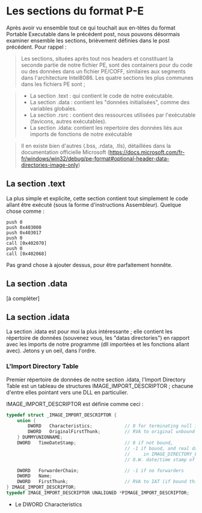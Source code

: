 # Les sections du format P-E

Après avoir vu ensemble tout ce qui touchait aux en-têtes du format Portable Executable dans le précédent post, nous pouvons désormais examiner ensemble les sections, brièvement définies dans le post précédent. Pour rappel : 

> Les sections, situées après tout nos headers et constituant la seconde partie de notre fichier PE, sont des containers pour du code ou des données dans un fichier PE/COFF, similaires aux segments dans l'architecture Intel8086. Les quatre sections les plus communes dans les fichiers PE sont ;

>*   La section .text : qui contient le code de notre exécutable.
>*   La section .data : contient les "données initialisées", comme des variables globales.
>*   La section .rsrc : contient des ressources utilisées par l'exécutable (favicons, autres exécutables).
>*   La section .idata: contient les repertoire des données liés aux imports de fonctions de notre exécutable

>Il en existe bien d'autres (.bss, .rdata, .tls), détaillées dans la documentation officielle Microsoft (https://docs.microsoft.com/fr-fr/windows/win32/debug/pe-format#optional-header-data-directories-image-only)

## La section .text

La plus simple et explicite, cette section contient tout simplement le code allant être exécuté (sous la forme d'instructions Assembleur). Quelque chose comme :

```assembly
push 0
push 0x403000
push 0x403017
push 0
call [0x402070]
push 0
call [0x402068]
```

Pas grand chose à ajouter dessus, pour être parfaitement honnête.

## La section .data

[à compléter]

## La section .idata

La section .idata est pour moi la plus intéressante ; elle contient les répertoire de données (souvenez vous, les "datas directories") en rapport avec les imports de notre programme (dll importées et les fonctions allant avec). Jetons y un oeil, dans l'ordre.

### L'Import Directory Table

Premier répertoire de données de notre section .idata, l'Import Directory Table est un tableau de structures IMAGE_IMPORT_DESCRIPTOR ; chacune d'entre elles pointant vers une DLL en particulier.

IMAGE_IMPORT_DESCRIPTOR est définie comme ceci :

```cpp
typedef struct _IMAGE_IMPORT_DESCRIPTOR {
    union {
        DWORD   Characteristics;            // 0 for terminating null import descriptor
        DWORD   OriginalFirstThunk;         // RVA to original unbound IAT (PIMAGE_THUNK_DATA)
    } DUMMYUNIONNAME;
    DWORD   TimeDateStamp;                  // 0 if not bound,
                                            // -1 if bound, and real date\time stamp
                                            //     in IMAGE_DIRECTORY_ENTRY_BOUND_IMPORT (new BIND)
                                            // O.W. date/time stamp of DLL bound to (Old BIND)

    DWORD   ForwarderChain;                 // -1 if no forwarders
    DWORD   Name;
    DWORD   FirstThunk;                     // RVA to IAT (if bound this IAT has actual addresses)
} IMAGE_IMPORT_DESCRIPTOR;
typedef IMAGE_IMPORT_DESCRIPTOR UNALIGNED *PIMAGE_IMPORT_DESCRIPTOR;
```

*	Le DWORD Characteristics